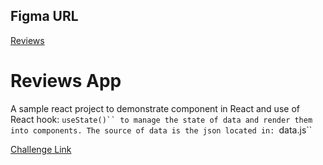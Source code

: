 ## Figma URL

[Reviews](https://www.figma.com/file/e8L2QiR4GVTa5cGuRpXtk3/Reviews?node-id=0%3A1&t=gcCYcePiKxnkJ9kH-1)

# Reviews App

A sample react project to demonstrate component in React and use of React hook: ` useState()`` to manage the state of data and render them into components. The source of data is the json located in:  `data.js``

[Challenge Link](https://github.com/john-smilga/react-course-v3/tree/main/04-fundamental-projects/03-reviews/starter)
